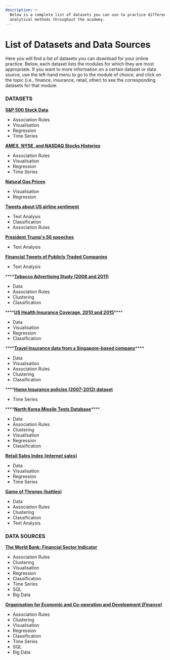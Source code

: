 ```yaml
---
description: >-
  Below is a complete list of datasets you can use to practice different
  analytical methods throughout the academy.
---
```


# List of Datasets and Data Sources

Here you will find a list of datasets you can download for your online practice. Below, each dataset lists the modules for which they are most appropriate. If you want to more information on a certain dataset or data source, use the left-hand menu to go to the  module of choice, and click on the topic \(i.e., finance, insurance, retail, other\) to see the corresponding datasets for that module.

### **DATASETS**

[**S&P 500 Stock Data**](https://github.com/MaurissaCM/Decoded-DA-Datastore/raw/master/data/sandp500_stocks.zip) 

* Association Rules
* Visualisation
* Regression
* Time Series

[**AMEX, NYSE, and NASDAQ Stocks Histories**](https://github.com/MaurissaCM/Decoded-DA-Datastore/raw/master/data/stock-histories.zip)

* Association Rules
* Visualisation
* Regression
* Time Series

[**Natural Gas Prices**](https://github.com/MaurissaCM/Decoded-DA-Datastore/raw/master/data/naturalgas_prices.zip)

* Visualisation
* Regression

[**Tweets about US airline sentiment**](https://github.com/MaurissaCM/Decoded-DA-Datastore/raw/master/data/twitter-airline-sentiment.csv.zip)

* Text Analysis
* Classification
* Association Rules

[**President Trump's 56 speeches**](https://github.com/MaurissaCM/Decoded-DA-Datastore/raw/master/data/trump_full_speech.txt.zip) 

* Text Analysis

[**Financial Tweets of Publicly Traded Companies**](https://github.com/MaurissaCM/Decoded-DA-Datastore/raw/master/data/financial-tweets.zip) 

* Text Analysis

\*\*\*\*[**Tobacco Advertising Study \(2008 and 2011\)**](https://github.com/MaurissaCM/Decoded-DA-Datastore/raw/master/data/Tobacco_Advertising_Study__2008_2011.csv.zip)

* Data
* Association Rules
* Clustering
* Classification

\*\*\*\*[**US Health Insurance Coverage, 2010 and 2015**](https://github.com/MaurissaCM/Decoded-DA-Datastore/raw/master/data/health-insurance.zip)\*\*\*\*

* Data
* Visualisation
* Regression
* Classification

\*\*\*\*[**Travel Insurance data from a Singapore-based company**](https://github.com/MaurissaCM/Decoded-DA-Datastore/raw/master/data/travel-insurance.zip)\*\*\*\*

* Data
* Visualisation
* Association Rules
* Clustering
* Classification

\*\*\*\*[**Home Insurance policies \(2007-2012\) dataset**](https://github.com/MaurissaCM/Decoded-DA-Datastore/raw/master/data/home-insurance.zip) 

* Time Series 

\*\*\*\*[**North Korea Missile Tests Database**](https://github.com/MaurissaCM/Decoded-DA-Datastore/raw/master/data/North%20Korea%20Missile%20Tests.zip)\*\*\*\*

* Data
* Association Rules
* Clustering
* Visualisation
* Regression
* Classification

[**Retail Sales Index \(internet sales\)**](https://github.com/MaurissaCM/Decoded-DA-Datastore/raw/master/data/ONS%20retail%20internet%20sales.zip)

* Data
* Visualisation
* Regression
* Time Series

[**Game of Thrones \(battles\)**](https://github.com/MaurissaCM/Decoded-DA-Datastore/raw/master/data/game%20of%20thrones%20battles.csv.zip)

* Data
* Association Rules
* Clustering 
* Classification
* Text Analysis

### **DATA SOURCES** 

[**The World Bank: Financial Sector Indicator**](https://data.worldbank.org/indicator)

* Association Rules
* Clustering
* Visualisation
* Regression
* Classification
* Time Series
* SQL
* Big Data

[**Organisation for Economic and Co-operation and Development \(Finance\)**](https://stats.oecd.org/)

* Association Rules
* Clustering
* Visualisation
* Regression
* Classification
* Time Series
* SQL
* Big Data



